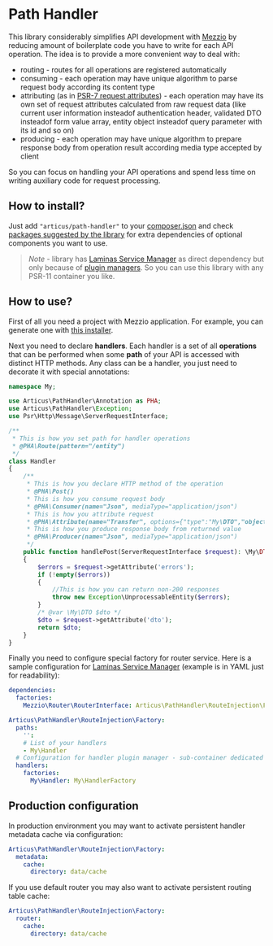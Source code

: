 # Path Handler

This library considerably simplifies API development with [Mezzio](https://docs.mezzio.dev/mezzio/) by reducing amount of boilerplate code you have to write for each API operation. The idea is to provide a more convenient way to deal with:

- routing - routes for all operations are registered automatically
- consuming - each operation may have unique algorithm to parse request body according its content type
- attributing (as in [PSR-7 request attributes](https://www.php-fig.org/psr/psr-7/#15-server-side-requests)) - each operation may have its own set of request attributes calculated from raw request data (like current user information insteadof authentication header, validated DTO insteadof form value array, entity object insteadof query parameter with its id and so on)
- producing - each operation may have unique algorithm to prepare response body from operation result according media type accepted by client

So you can focus on handling your API operations and spend less time on writing auxiliary code for request processing.

## How to install?

Just add `"articus/path-handler"` to your [composer.json](https://getcomposer.org/doc/04-schema.md#require) and check [packages suggested by the library](https://getcomposer.org/doc/04-schema.md#suggest) for extra dependencies of optional components you want to use.  

> *Note* - library has [Laminas Service Manager](https://docs.laminas.dev/laminas-servicemanager/) as direct dependency but only because of [plugin managers](https://docs.laminas.dev/laminas-servicemanager/plugin-managers/). So you can use this library with any PSR-11 container you like.  

## How to use?

First of all you need a project with Mezzio application. For example, you can generate one with [this installer](https://github.com/mezzio/mezzio-skeleton).  

Next you need to declare **handlers**. Each handler is a set of all **operations** that can be performed when some **path** of your API is accessed with distinct HTTP methods. Any class can be a handler, you just need to decorate it with special annotations:

```PHP
namespace My;

use Articus\PathHandler\Annotation as PHA;
use Articus\PathHandler\Exception;
use Psr\Http\Message\ServerRequestInterface;

/**
 * This is how you set path for handler operations
 * @PHA\Route(pattern="/entity")
 */
class Handler
{
    /**
     * This is how you declare HTTP method of the operation
     * @PHA\Post()
     * This is how you consume request body
     * @PHA\Consumer(name="Json", mediaType="application/json")
     * This is how you attribute request
     * @PHA\Attribute(name="Transfer", options={"type":"My\DTO","objectAttr":"dto","errorAttr":"errors"})
     * This is how you produce response body from returned value
     * @PHA\Producer(name="Json", mediaType="application/json")
     */
    public function handlePost(ServerRequestInterface $request): \My\DTO
    {
        $errors = $request->getAttribute('errors');
        if (!empty($errors))
        {
            //This is how you can return non-200 responses
            throw new Exception\UnprocessableEntity($errors);
        }
        /* @var \My\DTO $dto */
        $dto = $request->getAttribute('dto');
        return $dto;
    }
}
```

Finally you need to configure special factory for router service. Here is a sample configuration for [Laminas Service Manager](https://docs.laminas.dev/laminas-servicemanager/) (example is in YAML just for readability):

```YAML
dependencies:
  factories:
    Mezzio\Router\RouterInterface: Articus\PathHandler\RouteInjection\Factory

Articus\PathHandler\RouteInjection\Factory:
  paths:
    '':
    # List of your handlers   
    - My\Handler
  # Configuration for handler plugin manager - sub-container dedicated for handlers
  handlers:
    factories:
      My\Handler: My\HandlerFactory
```

## Production configuration

In production environment you may want to activate persistent handler metadata cache via configuration:

```YAML
Articus\PathHandler\RouteInjection\Factory:
  metadata:
    cache:
      directory: data/cache
```

If you use default router you may also want to activate persistent routing table cache:

```YAML
Articus\PathHandler\RouteInjection\Factory:
  router:
    cache:
      directory: data/cache
```
